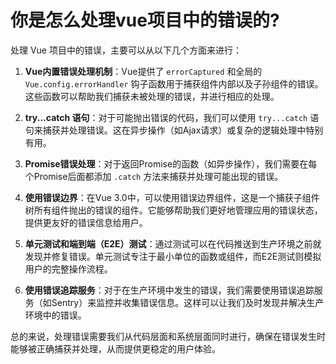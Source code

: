 # 你是怎么处理vue项目中的错误的?

处理 Vue 项目中的错误，主要可以从以下几个方面来进行：

1. **Vue内置错误处理机制**：Vue提供了 `errorCaptured` 和全局的 `Vue.config.errorHandler` 钩子函数用于捕获组件内部以及子孙组件的错误。这些函数可以帮助我们捕获未被处理的错误，并进行相应的处理。

2. **try...catch 语句**：对于可能抛出错误的代码，我们可以使用 `try...catch` 语句来捕获并处理错误。这在异步操作（如Ajax请求）或复杂的逻辑处理中特别有用。

3. **Promise错误处理**：对于返回Promise的函数（如异步操作），我们需要在每个Promise后面都添加 `.catch` 方法来捕获并处理可能出现的错误。

4. **使用错误边界**：在Vue 3.0中，可以使用错误边界组件，这是一个捕获子组件树所有组件抛出的错误的组件。它能够帮助我们更好地管理应用的错误状态，提供更友好的错误信息给用户。

5. **单元测试和端到端（E2E）测试**：通过测试可以在代码推送到生产环境之前就发现并修复错误。单元测试专注于最小单位的函数或组件，而E2E测试则模拟用户的完整操作流程。

6. **使用错误追踪服务**：对于在生产环境中发生的错误，我们需要使用错误追踪服务（如Sentry）来监控并收集错误信息。这样可以让我们及时发现并解决生产环境中的错误。

总的来说，处理错误需要我们从代码层面和系统层面同时进行，确保在错误发生时能够被正确捕获并处理，从而提供更稳定的用户体验。